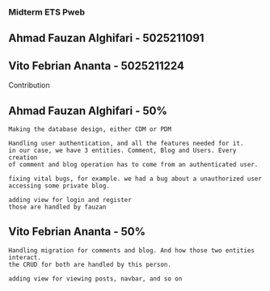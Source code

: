 ### Midterm ETS Pweb
## Ahmad Fauzan Alghifari - 5025211091
## Vito Febrian Ananta    - 5025211224


Contribution 
## Ahmad Fauzan Alghifari - 50%
    Making the database design, either CDM or PDM

    Handling user authentication, and all the features needed for it. 
    in our case, we have 3 entities. Comment, Blog and Users. Every creation
    of comment and blog operation has to come from an authenticated user.

    fixing vital bugs, for example. we had a bug about a unauthorized user
    accessing some private blog. 
    
    adding view for login and register
    those are handled by fauzan
## Vito Febrian Ananta - 50%
    Handling migration for comments and blog. And how those two entities interact.
    the CRUD for both are handled by this person. 

    adding view for viewing posts, navbar, and so on
